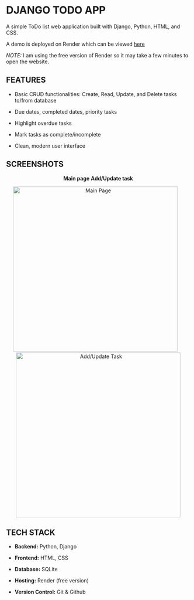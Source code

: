 # DJANGO TODO APP

A simple ToDo list web application built with Django, Python, HTML, and CSS.

A demo is deployed on Render which can be viewed [here](https://todoapp-8x06.onrender.com/)

*NOTE:* I am using the free version of Render so it may take a few minutes to open the website.



## FEATURES
- Basic CRUD functionalities: Create, Read, Update, and Delete tasks to/from database

- Due dates, completed dates, priority tasks

- Highlight overdue tasks

- Mark tasks as complete/incomplete

- Clean, modern user interface



## SCREENSHOTS
<p align="center">
  <strong>Main page</strong>
  <strong>Add/Update task</strong>
</p>
<p align="center">
  <img width="450" height="450" alt="Main Page" src="https://github.com/user-attachments/assets/97ed7d3f-5c7d-43b0-bc1b-c0905eb34f22" />
  &nbsp;&nbsp;&nbsp;
  <img width="450" height="450" alt="Add/Update Task" src="https://github.com/user-attachments/assets/7ee16fe8-5801-499d-b365-c23e8895b575" />
</p>



## TECH STACK
- **Backend:** Python, Django

- **Frontend:** HTML, CSS

- **Database:** SQLite

- **Hosting:** Render (free version)

- **Version Control:** Git & Github
